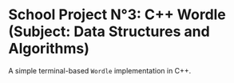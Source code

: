 # School Project N°3: C++ Wordle (Subject: Data Structures and Algorithms)

A simple terminal-based `Wordle` implementation in C++.
